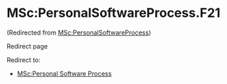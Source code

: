 






MSc:PersonalSoftwareProcess.F21
===============================



(Redirected from [MSc:PersonalSoftwareProcess](/index.php?title=MSc:PersonalSoftwareProcess&redirect=no "MSc:PersonalSoftwareProcess"))  

Redirect page


Redirect to:

* [MSc:Personal Software Process](/index.php?title=MSc:Personal_Software_Process&redirect=no "MSc:Personal Software Process")









